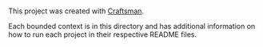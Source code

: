 # 

This project was created with [Craftsman](https://github.com/pdevito3/craftsman).

Each bounded context is in this directory and has additional information on how to run each project in their respective README files.